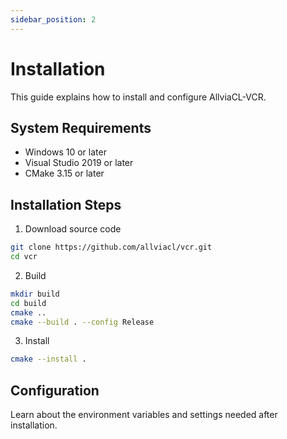 ```yaml
---
sidebar_position: 2
---
```


# Installation

This guide explains how to install and configure AllviaCL-VCR.

## System Requirements

- Windows 10 or later
- Visual Studio 2019 or later
- CMake 3.15 or later

## Installation Steps

1. Download source code
```bash
git clone https://github.com/allviacl/vcr.git
cd vcr
```

2. Build
```bash
mkdir build
cd build
cmake ..
cmake --build . --config Release
```

3. Install
```bash
cmake --install .
```

## Configuration

Learn about the environment variables and settings needed after installation. 